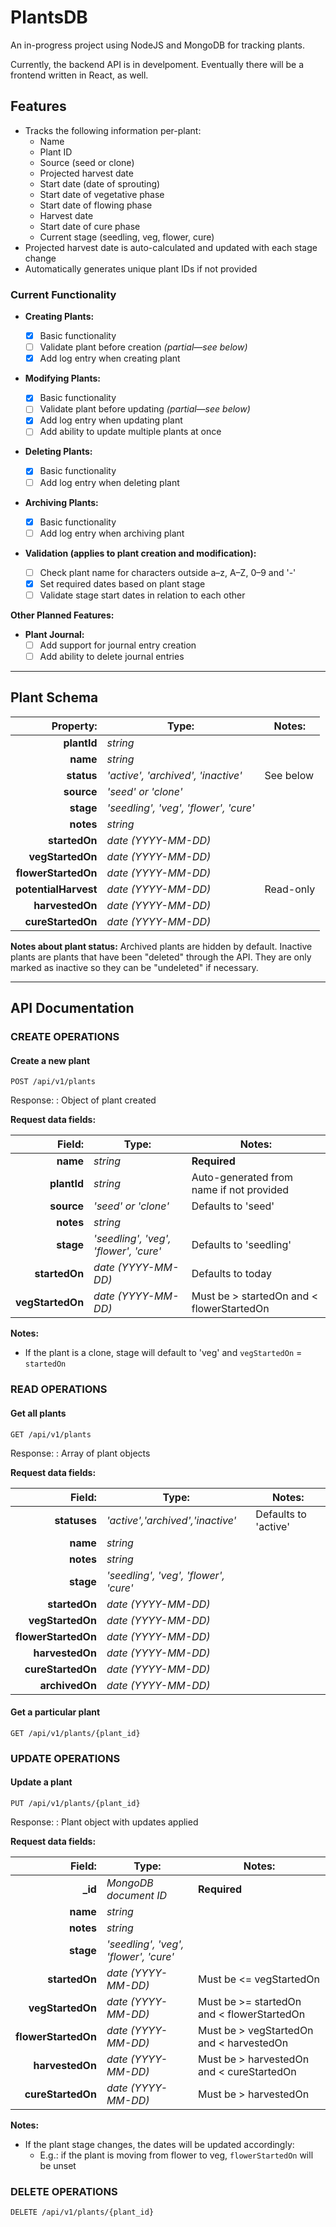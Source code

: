 # PlantsDB

An in-progress project using NodeJS and MongoDB for tracking plants.

Currently, the backend API is in develpoment. Eventually there will be a frontend written in React, as well.

## Features

- Tracks the following information per-plant:
  - Name
  - Plant ID
  - Source (seed or clone)
  - Projected harvest date
  - Start date (date of sprouting)
  - Start date of vegetative phase
  - Start date of flowing phase
  - Harvest date
  - Start date of cure phase
  - Current stage (seedling, veg, flower, cure)
- Projected harvest date is auto-calculated and updated with each stage change
- Automatically generates unique plant IDs if not provided

### Current Functionality

- **Creating Plants:**

  - [x] Basic functionality
  - [ ] Validate plant before creation _(partial—see below)_
  - [x] Add log entry when creating plant

- **Modifying Plants:**

  - [x] Basic functionality
  - [ ] Validate plant before updating _(partial—see below)_
  - [x] Add log entry when updating plant
  - [ ] Add ability to update multiple plants at once

- **Deleting Plants:**

  - [x] Basic functionality
  - [ ] Add log entry when deleting plant

- **Archiving Plants:**

  - [x] Basic functionality
  - [ ] Add log entry when archiving plant

- **Validation (applies to plant creation and modification):**

  - [ ] Check plant name for characters outside a–z, A–Z, 0–9 and '-'
  - [x] Set required dates based on plant stage
  - [ ] Validate stage start dates in relation to each other

**Other Planned Features:**

- **Plant Journal:**
  - [ ] Add support for journal entry creation
  - [ ] Add ability to delete journal entries

---

## Plant Schema

|            Property: | Type:                                 | Notes:    |
| -------------------: | ------------------------------------- | --------- |
|          **plantId** | _string_                              |           |
|             **name** | _string_                              |           |
|           **status** | _'active', 'archived', 'inactive'_    | See below |
|           **source** | _'seed' or 'clone'_                   |           |
|            **stage** | _'seedling', 'veg', 'flower', 'cure'_ |           |
|            **notes** | _string_                              |           |
|        **startedOn** | _date (YYYY-MM-DD)_                   |           |
|     **vegStartedOn** | _date (YYYY-MM-DD)_                   |           |
|  **flowerStartedOn** | _date (YYYY-MM-DD)_                   |           |
| **potentialHarvest** | _date (YYYY-MM-DD)_                   | Read-only |
|      **harvestedOn** | _date (YYYY-MM-DD)_                   |           |
|    **cureStartedOn** | _date (YYYY-MM-DD)_                   |           |

**Notes about plant status:**
Archived plants are hidden by default. Inactive plants are plants that have been "deleted" through the API. They are only marked as inactive so they can be "undeleted" if necessary.

---

## API Documentation

### CREATE OPERATIONS

#### Create a new plant

`POST /api/v1/plants`

Response:
: Object of plant created

**Request data fields:**

|           Field: | Type:                                 | Notes:                                    |
| ---------------: | ------------------------------------- | ----------------------------------------- |
|         **name** | _string_                              | **Required**                              |
|      **plantId** | _string_                              | Auto-generated from name if not provided  |
|       **source** | _'seed' or 'clone'_                   | Defaults to 'seed'                        |
|        **notes** | _string_                              |                                           |
|        **stage** | _'seedling', 'veg', 'flower', 'cure'_ | Defaults to 'seedling'                    |
|    **startedOn** | _date (YYYY-MM-DD)_                   | Defaults to today                         |
| **vegStartedOn** | _date (YYYY-MM-DD)_                   | Must be > startedOn and < flowerStartedOn |

**Notes:**

- If the plant is a clone, stage will default to 'veg' and `vegStartedOn` = `startedOn`

### READ OPERATIONS

#### Get all plants

`GET /api/v1/plants`

Response:
: Array of plant objects

**Request data fields:**

|              Field: | Type:                                 | Notes:               |
| ------------------: | ------------------------------------- | -------------------- |
|        **statuses** | _'active','archived','inactive'_      | Defaults to 'active' |
|            **name** | _string_                              |                      |
|           **notes** | _string_                              |                      |
|           **stage** | _'seedling', 'veg', 'flower', 'cure'_ |                      |
|       **startedOn** | _date (YYYY-MM-DD)_                   |                      |
|    **vegStartedOn** | _date (YYYY-MM-DD)_                   |                      |
| **flowerStartedOn** | _date (YYYY-MM-DD)_                   |                      |
|     **harvestedOn** | _date (YYYY-MM-DD)_                   |                      |
|   **cureStartedOn** | _date (YYYY-MM-DD)_                   |                      |
|      **archivedOn** | _date (YYYY-MM-DD)_                   |                      |

#### Get a particular plant

`GET /api/v1/plants/{plant_id}`

### UPDATE OPERATIONS

#### Update a plant

`PUT /api/v1/plants/{plant_id}`

Response:
: Plant object with updates applied

**Request data fields:**

|              Field: | Type:                                 | Notes:                                     |
| ------------------: | ------------------------------------- | ------------------------------------------ |
|            **\_id** | _MongoDB document ID_                 | **Required**                               |
|            **name** | _string_                              |                                            |
|           **notes** | _string_                              |                                            |
|           **stage** | _'seedling', 'veg', 'flower', 'cure'_ |                                            |
|       **startedOn** | _date (YYYY-MM-DD)_                   | Must be <= vegStartedOn                    |
|    **vegStartedOn** | _date (YYYY-MM-DD)_                   | Must be >= startedOn and < flowerStartedOn |
| **flowerStartedOn** | _date (YYYY-MM-DD)_                   | Must be > vegStartedOn and < harvestedOn   |
|     **harvestedOn** | _date (YYYY-MM-DD)_                   | Must be > harvestedOn and < cureStartedOn  |
|   **cureStartedOn** | _date (YYYY-MM-DD)_                   | Must be > harvestedOn                      |

**Notes:**

- If the plant stage changes, the dates will be updated accordingly:
  - E.g.: if the plant is moving from flower to veg, `flowerStartedOn` will be unset

### DELETE OPERATIONS

`DELETE /api/v1/plants/{plant_id}`
